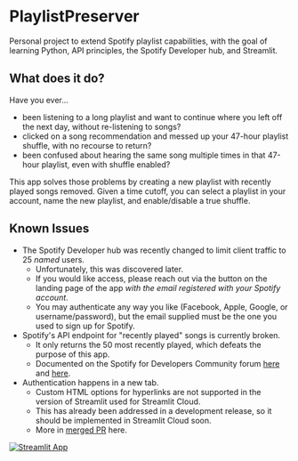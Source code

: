 # PlaylistPreserver
Personal project to extend Spotify playlist capabilities, with the goal of learning Python, API principles, the Spotify Developer hub, and Streamlit.

## What does it do?

Have you ever...
- been listening to a long playlist and want to continue where you left off the next day, without re-listening to songs?
- clicked on a song recommendation and messed up your 47-hour playlist shuffle, with no recourse to return? 
- been confused about hearing the same song multiple times in that 47-hour playlist, even with shuffle enabled?

This app solves those problems by creating a new playlist with recently played songs removed. Given a time cutoff, you can select a playlist in your account, name the new playlist, and enable/disable a true shuffle.

## Known Issues

- The Spotify Developer hub was recently changed to limit client traffic to 25 _named_ users.
  - Unfortunately, this was discovered later. 
  - If you would like access, please reach out via the button on the landing page of the app _with the email registered with your Spotify account_.
  - You may authenticate any way you like (Facebook, Apple, Google, or username/password), but the email supplied must be the one you used to sign up for Spotify.
- Spotify's API endpoint for "recently played" songs is currently broken.
  - It only returns the 50 most recently played, which defeats the purpose of this app.
  - Documented on the Spotify for Developers Community forum [here](https://community.spotify.com/t5/Spotify-for-Developers/Now-that-users-can-view-their-recently-played-tracks-in-the-apps/m-p/5181981/thread-id/2278) and [here](https://community.spotify.com/t5/Spotify-for-Developers/quot-Current-User-s-Recently-Played-Tracks-quot-before-param-not/td-p/5133179).
- Authentication happens in a new tab.
  - Custom HTML options for hyperlinks are not supported in the version of Streamlit used for Streamlit Cloud.
  - This has already been addressed in a development release, so it should be implemented in Streamlit Cloud soon.
  - More in [merged PR](https://github.com/streamlit/streamlit/pull/4364) here.

[![Streamlit App](https://static.streamlit.io/badges/streamlit_badge_black_white.svg)](https://share.streamlit.io/chorgan182/playlistpreserver/qry-param-method/playlist_preserver_app.py)
